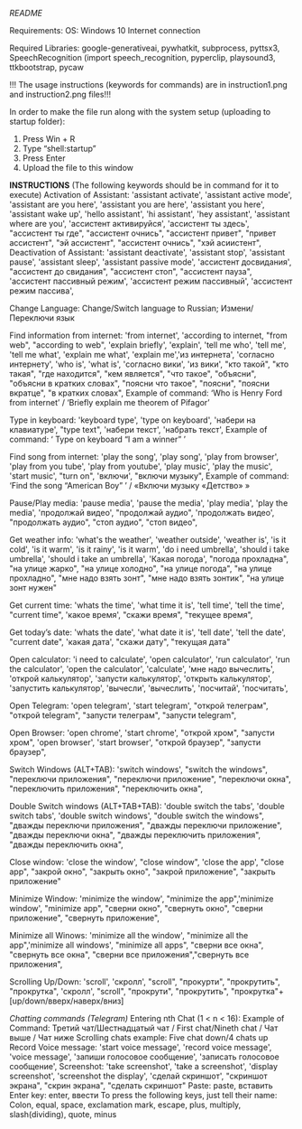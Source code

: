 *README*

Requirements:
OS: Windows 10
Internet connection

Required Libraries:
google-generativeai, pywhatkit, subprocess, pyttsx3, SpeechRecognition (import speech_recognition, pyperclip, playsound3, ttkbootstrap, pycaw

!!! The usage instructions (keywords for commands) are in instruction1.png and instruction2.png files!!!

In order to make the file run along with the system setup (uploading to startup folder):
1.	Press Win + R
2.	Type “shell:startup”
3.	Press Enter
4.	Upload the file to this window

**INSTRUCTIONS**
(The following keywords should be in command for it to execute)
Activation of Assistant: 'assistant activate', 'assistant active mode', 'assistant are you here', 'assistant you are here', 'assistant you here', 'assistant wake up', 'hello assistant', 
              'hi assistant', 'hey assistant', 'assistant where are you', 'ассистент активируйся', 'ассистент ты здесь', "ассистент ты где", "ассистент очнись", "ассистент привет",
              "привет ассистент", "эй ассистент", "ассистент очнись", "хэй асиистент",
Deactivation of Assistant: 'assistant deactivate', 'assistant stop', 'assistant pause', 'assistant sleep', 'assistant passive mode', 'ассистент досвидания', "ассистент до свидания", "ассистент стоп",
                "ассистент пауза", 'ассистент пассивный режим', 'ассистент режим пассивный', 'ассистент режим пассива',

Change Language: Change/Switch language to Russian; Измени/Переключи язык

Find information from internet: 'from internet', 'according to internet, "from web", "according to web", 'explain briefly', 'explain', 'tell me who', 'tell me', 'tell me what', 'explain me what',
          'explain me','из интернета', 'согласно интернету', 'who is', 'what is', 'согласно вики', 'из вики', "кто такой", "кто такая", "где находится", "кем является", "что такое",
          "объясни", "объясни в кратких словах", "поясни что такое", "поясни", "поясни вкратце", "в кратких словах",
Example of command: ‘Who is Henry Ford from internet’ / ‘Briefly explain me theorem of Pifagor’

Type in keyboard: 'keyboard type', 'type on keyboard', 'набери на клавиатуре', "type text", 'набери текст', 'набрать текст', 
Example of command: ‘ Type on keyboard “I am a winner” ’

Find song from internet: 'play the song', 'play song', 'play from browser', 'play from you tube', 'play from youtube', 'play music', 'play the music', 'start music', "turn on", 'включи', "включи музыку",
Example of command: ‘Find the song “American Boy” ’ / «Включи музыку «Детство» »

Pause/Play media: 'pause media', 'pause the media', 'play media', 'play the media', 'продолжай видео', "продолжай аудио", 'продолжать видео', "продолжать аудио", "стоп аудио", "стоп видео",

Get weather info: 'what\'s the weather', 'weather outside', 'weather is', 'is it cold', 'is it warm', 'is it rainy', 'is it warm', 'do i need umbrella', 'should i take umbrella', 'should i take an umbrella', 
             'Какая погода', "погода прохладна", "на улице жарко", "на улице холодно", "на улице погода", "на улице прохладно", "мне надо взять зонт", "мне надо взять зонтик",
             "на улице зонт нужен"

 Get current time:  'whats the time', 'what time it is', 'tell time', 'tell the time', "current time", 'какое время', "скажи время", "текущее время",

Get today’s date:  'whats the date', 'what date it is', 'tell date', 'tell the date', "current date", 'какая дата', "скажи дату", "текущая дата"

Open calculator:  'i need to calculate', 'open calculator', 'run calculator', 'run the calculator', 'open the calculator', 'calculate', 'мне надо вычеслить', 'открой калькулятор', 
          'запусти калькулятор', 'открыть калькулятор', 'запустить калькулятор', 'вычесли', 'вычеслить', 'посчитай', 'посчитать',

Open Telegram:  'open telegram', 'start telegram', "открой телеграм", "открой telegram", "запусти телеграм", "запусти telegram",

Open Browser:  'open chrome', 'start chrome', "открой хром", "запусти хром", 'open browser', 'start browser', "открой браузер", "запусти браузер",

Switch Windows (ALT+TAB): 'switch windows', "switch the windows", "переключи приложения", "переключи приложение", "переключи окна", "переключить приложения", "переключить окна",

Double Switch windows (ALT+TAB+TAB): 'double switch the tabs', 'double switch tabs', 'double switch windows', "double switch the windows", "дважды переключи приложения",
            "дважды переключи приложение", "дважды переключи окна", "дважды переключить приложения", "дважды переключить окна",

Close window: 'close the window', "close window", 'close the app', "close app", "закрой окно", "закрыть окно", "закрой приложение", "закрыть приложение"

Minimize Window:  'minimize the window', "minimize the app",'minimize window', "minimize app", "сверни окно", "свернуть окно", "сверни приложение", "свернуть приложение",

Minimize all Winows:  'minimize all the window', "minimize all the app",'minimize all windows', "minimize all apps", "сверни все окна", "свернуть все окна", "сверни все приложения","свернуть все приложения",

Scrolling Up/Down: 'scroll', 'скролл', "scroll", "прокурти", "прокрутить", "прокрутка", 'скролл', "scroll", "прокрути",  "прокрутить", "прокрутка"+ [up/down/вверх/наверх/вниз]

*Chatting commands (Telegram)*
Entering nth Chat (1 < n < 16): Example of Command: Третий чат/Шестнадцатый чат / First chat/Nineth chat / Чат выше / Чат ниже 
Scrolling chats example: Five chat down/4 chats up
Record Voice message: 'start voice message', 'record voice message', 'voice message', 'запиши голосовое сообщение', 'записать голосовое сообщение',
Screenshot: 'take screenshot', 'take a screenshot', 'display screenshot', 'screenshot the display', 'сделай скриншот', "скриншот экрана", "скрин экрана", "сделать скриншот"
Paste: paste, вставить
Enter key: enter, ввести
To press the following keys, just tell their name: Colon, equal, space, exclamation mark, escape, plus, multiply, slash(dividing), quote, minus

